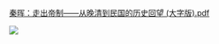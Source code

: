 

[秦晖：走出帝制——从晚清到民国的历史回望 (大字版).pdf](https://taoste.github.io/Hello-World/eBook/yourchina/秦晖/秦晖：走出帝制——从晚清到民国的历史回望%20(大字版).pdf)


<img src="https://pbs.twimg.com/media/DnRPZIuWwAAiYkC.jpg"/>
